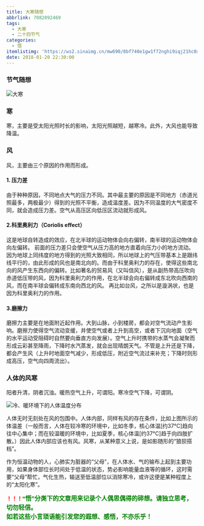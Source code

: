 ```yaml
---
title: 大寒随想
abbrlink: 7082092469
tags:
  - 大寒
  - 二十四节气
categories:
  - 悟
itemlistimg: 'https://ws2.sinaimg.cn/mw690/8bf740e1gw1f72nghi9iqj21hc0xcwru.jpg'
date: 2018-01-20 22:30:00
---
```

### 节气随想

![大寒](https://ws2.sinaimg.cn/mw690/8bf740e1gw1f72nghi9iqj21hc0xcwru.jpg)

### 寒

寒，主要是受太阳光照时长的影响，太阳光照越短，越寒冷。此外，大风也能导致降温。

### 风

风，主要由三个原因的作用而形成。
#### 1. 压力差
由于种种原因，不同地点大气的压力不同。其中最主要的原因是不同地方（赤道光照最多，两极最少）得到的光照不平衡，造成温度差。因为不同温度的大气密度不同，就会造成压力差。空气从高压区向低压区流动就形成风。

#### 2.科里奥利力（Coriolis effect）
这是地球自转造成的效应，在北半球的运动物体会向右偏转，南半球的运动物体会向左偏转。
前面的压力差只会使空气从压力高的地方直着向压力小的地方流动。因为地球上同纬度的地方得到的光照大致相同，所以地球上的气压带基本上是跟纬线平行的，由此形成的风也是南北向的。而由于科里奥利力的存在，使得这些南北向的风产生东西向的偏转。比如著名的贸易风（又叫信风），是从副热带高压吹向赤道低压带的风，因为科里奥利力的作用，在北半球会向右偏转成东北吹向西南的风，而在南半球会偏转成东南向西北的风。
再比如台风，之所以是漩涡状，也是因为科里奥利力的作用。

#### 3.磨擦力
磨擦力主要是在地面附近起作用。大到山脉，小到楼房，都会对空气流动产生影响。磨擦力使得空气流动变缓，并使空气或者上升到高空，或者下沉向地面（空气的水平运动受阻碍时自然要向垂直方向发展）。空气上升时携带的水蒸气会凝聚而形成云彩甚至降雨，下降时水汽蒸发，就会出现晴朗天气。不管是上升还是下降，都会产生风（上升时地面空气减少，形成低压，附近空气流过来补充；下降时则形成高压，空气向四周流出）。

### 人体的风寒
阳者升清，阴者沉浊。暖热空气上升，可谓阳。寒冷空气下降，可谓阴。

![冷、暖环境下的人体温度分布](https://ws1.sinaimg.cn/large/8bf740e1gy1fnnfc4gxxtj20eg0bmgm4.jpg)

人体无时无刻处在风的包围中。人体内部，同样有风的存在条件，比如上图所示的体温差（一般而言，人体在较冷寒的环境中，比如冬季，核心体温[约37°C]趋向往中心集中；而在较温暖的环境中，比如夏季，核心体温[约37°C]趋于向四肢扩散。）因此人体内部应该也有风。风寒，从某种意义上说，是如影随形的“狼狈搭档”。

作为恒温动物的人，心肺实为脏器的“父母”，在人体水、气的输布上起到主要功用，如果身体部位长时间处于低温的状态，势必影响能量血液等的循环，这时需要“父母”帮忙，气化生热，输送至低温部位以消除寒冷，或许这便是某种程度上的“太阳化寒”。



**<font color=red>！！！</font><font color=green face=微软雅黑 size=3>“悟”分类下的文章用来记录个人偶思偶得的碎想。请独立思考，切勿轻信。  
如若这些小言琐语能引发您的遐想、感悟，不亦乐乎！</font>**